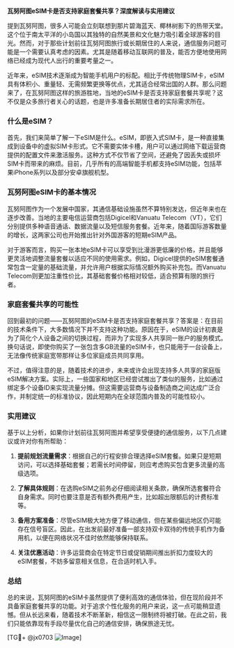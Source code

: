 **瓦努阿图eSIM卡是否支持家庭套餐共享？深度解读与实用建议**

提到瓦努阿图，很多人可能会立刻联想到那片碧海蓝天、椰林树影下的热带天堂。这个位于南太平洋的小岛国以其独特的自然美景和文化魅力吸引着全球游客的目光。然而，对于那些计划前往瓦努阿图旅行或长期居住的人来说，通信服务问题可能是一个需要认真考虑的因素。尤其是随着移动互联网的普及，能否方便地使用网络已经成为现代人出行的重要考量之一。

近年来，eSIM技术逐渐成为智能手机用户的标配。相比于传统物理SIM卡，eSIM具有体积小、重量轻、无需频繁更换等优点，尤其适合经常出国的人群。那么问题来了，在瓦努阿图这样的旅游胜地，当地的eSIM卡是否支持家庭套餐共享呢？这不仅是众多旅行者关心的话题，也是许多准备长期居住者的实际需求所在。

### 什么是eSIM？

首先，我们来简单了解一下eSIM是什么。eSIM，即嵌入式SIM卡，是一种直接集成到设备中的虚拟SIM卡形式。它不需要实体卡槽，用户可以通过网络下载运营商提供的配置文件来激活服务。这种方式不仅节省了空间，还避免了因丢失或损坏SIM卡而带来的麻烦。目前，几乎所有的高端智能手机都支持eSIM功能，包括苹果iPhone系列以及部分安卓旗舰机型。

### 瓦努阿图eSIM卡的基本情况

瓦努阿图作为一个发展中国家，其通信基础设施虽然不算特别发达，但近年来也在逐步改善。当地的主要电信运营商包括Digicel和Vanuatu Telecom（VT），它们分别提供多种语音通话、数据流量以及短信服务套餐。近年来，随着国际游客数量的增长，这两家公司也开始推出针对外国游客的短期eSIM产品。

对于游客而言，购买一张本地eSIM卡可以享受到比漫游更低廉的价格，并且能够更灵活地调整流量套餐以适应不同的使用需求。例如，Digicel提供的eSIM套餐通常包含一定量的基础流量，并允许用户根据实际情况额外购买补充包。而Vanuatu Telecom则更加注重性价比，其基础套餐价格相对较低，适合预算有限的旅行者。

### 家庭套餐共享的可能性

回到最初的问题——瓦努阿图的eSIM卡是否支持家庭套餐共享？答案是：在目前的技术条件下，大多数情况下并不支持这种功能。原因在于，eSIM的设计初衷是为了简化个人设备之间的切换过程，而非为了实现多人共享同一账户的服务模式。换句话说，即使你购买了一张包含多GB流量的eSIM卡，也只能用于一台设备上，无法像传统家庭宽带那样让多位家庭成员共同享用。

不过，值得注意的是，随着技术的进步，未来或许会出现支持多人共享的家庭版eSIM解决方案。实际上，一些国家和地区已经尝试推出了类似的服务，比如通过绑定多个设备ID来实现流量分摊。但这需要运营商与设备制造商之间达成广泛合作，并制定统一的标准协议，因此短期内在全球范围内普及的可能性较小。

### 实用建议

基于以上分析，如果你计划前往瓦努阿图并希望享受便捷的通信服务，以下几点建议或许对你有所帮助：

1. **提前规划流量需求**：根据自己的行程安排合理选择eSIM套餐。如果只是短期访问，可以选择基础套餐；若需长时间停留，则应考虑购买包含更多流量的高级选项。
   
2. **了解具体规则**：在选购eSIM之前务必仔细阅读相关条款，确保所选套餐符合自身需求。同时也要注意是否有额外费用产生，比如超出限额后的计费标准等。

3. **备用方案准备**：尽管eSIM极大地方便了移动通信，但在某些偏远地区仍可能存在信号盲区。因此，在出发前最好准备一部支持双卡双待的传统手机作为备用机，以便在网络状况不佳时依然能够保持联系。

4. **关注优惠活动**：许多运营商会在特定节日或促销期间推出折扣力度较大的eSIM套餐，不妨多留意相关信息，在合适时机入手。

### 总结

总的来说，瓦努阿图的eSIM卡虽然提供了便利高效的通信体验，但在现阶段并不具备家庭套餐共享的功能。对于追求个性化服务的用户来说，这一点可能稍显遗憾。但从长远来看，随着技术不断革新，相信这一限制终将被打破。在此之前，我们只能依靠现有手段尽量优化自己的通信安排，确保旅途无忧。

[TG💪+ @jx0703 ![Image](https://github.com/user-attachments/assets/dbca1d08-cadb-493c-b0ec-ad6f7a83f270)]